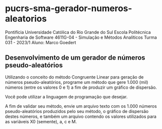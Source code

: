 # pucrs-sma-gerador-numeros-aleatorios

Pontifícia Universidade Católica do Rio Grande do Sul
Escola Politécnica
Engenharia de Software
4611G-04 - Simulação e Métodos Analíticos
Turma 031 - 2023/1
Aluno: Marco Goedert

## Desenvolvimento de um gerador de números pseudo-aleatórios

Utilizando o conceito do método Congruente Linear para geração de números pseudo-aleatórios, programe um método que gere 1.000 (mil) números (entre os valores 0 e 1) a fim de produzir um gráfico de dispersão. 

Você pode utilizar a linguagem de programação que desejar.

A fim de validar seu método, envie um arquivo texto com os 1.000 números pseudo-aleatórios produzidos pelo seu método, o gráfico de dispersão destes números, e também um arquivo contendo os valores utilizados para as variáveis X0 (semente), a, c e M.